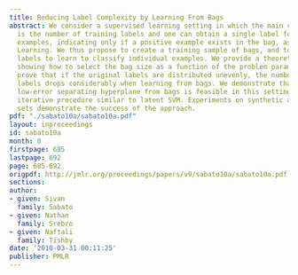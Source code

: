 ```yaml
---
title: Reducing Label Complexity by Learning From Bags
abstract: We consider a supervised learning setting in which the main cost of learning
  is the number of training labels and one can obtain a single label for a bag of
  examples, indicating only if a positive example exists in the bag, as in Multi-Instance
  Learning. We thus propose to create a training sample of bags, and to use the obtained
  labels to learn to classify individual examples. We provide a theoretical analysis
  showing how to select the bag size as a function of the problem parameters, and
  prove that if the original labels are distributed unevenly, the number of required
  labels drops considerably when learning from bags. We demonstrate that finding a
  low-error separating hyperplane from bags is feasible in this setting using a simple
  iterative procedure similar to latent SVM. Experiments on synthetic and real data
  sets demonstrate the success of the approach.
pdf: "./sabato10a/sabato10a.pdf"
layout: inproceedings
id: sabato10a
month: 0
firstpage: 685
lastpage: 692
page: 685-692
origpdf: http://jmlr.org/proceedings/papers/v9/sabato10a/sabato10a.pdf
sections: 
author:
- given: Sivan
  family: Sabato
- given: Nathan
  family: Srebro
- given: Naftali
  family: Tishby
date: '2010-03-31 00:11:25'
publisher: PMLR
---
```

